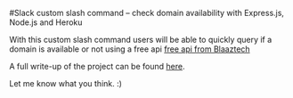 

#Slack custom slash command – check domain availability with Express.js, Node.js and Heroku

With this custom slash command users will be able to quickly query if a domain is available or not using a free api [free api from Blaaztech](https://market.mashape.com/blaazetech)

A full write-up of the project can be found [here](http://www.chrisdermody.com).

Let me know what you think. :)